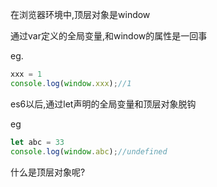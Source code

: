 在浏览器环境中,顶层对象是window

通过var定义的全局变量,和window的属性是一回事

eg.

```javascript
xxx = 1
console.log(window.xxx);//1
```

es6以后,通过let声明的全局变量和顶层对象脱钩

eg

```javascript
let abc = 33
console.log(window.abc);//undefined
```

什么是顶层对象呢?

